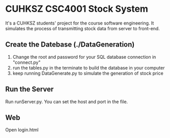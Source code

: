 # CUHKSZ CSC4001 Stock System

It's a CUHKSZ students' project for the course software engineering. It simulates the process of transmitting stock data from server to front-end.

## Create the Datebase (./DataGeneration)

1. Change the root and password for your SQL database connection in "connect.py"
2. run the tables.py in the terminate to build the database in your computer
3. keep running DataGenerate.py to simulate the generation of stock price

## Run the Server

Run runServer.py. You can set the host and port in the file.

## Web

Open login.html